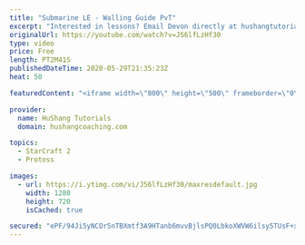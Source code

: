 ```yaml
---
title: "Submarine LE - Walling Guide PvT"
excerpt: "Interested in lessons? Email Devon directly at hushangtutorials@outlook.com ------------------------------------------------------------------------------------------------------- Want to support HuShang Tutorials directly? Patreon is a website where you can contribute a monthly donation that will help"
originalUrl: https://youtube.com/watch?v=J56lfLzHf30
type: video
price: Free
length: PT2M41S
publishedDateTime: 2020-05-29T21:35:23Z
heat: 50

featuredContent: "<iframe width=\"800\" height=\"500\" frameborder=\"0\" src=\"https://www.youtube.com/embed/J56lfLzHf30\" allow=\"accelerometer; autoplay; encrypted-media; gyroscope; picture-in-picture\" allowfullscreen></iframe>"

provider:
  name: HuShang Tutorials
  domain: hushangcoaching.com

topics:
  - StarCraft 2
  - Protoss

images:
  - url: https://i.ytimg.com/vi/J56lfLzHf30/maxresdefault.jpg
    width: 1280
    height: 720
    isCached: true

secured: "ePF/94Ji5yNCOr5nTBXmtf3A9HTanb6mvvBjlsPQ0LbkoXWVW6ilsy5TUsF+xK9F1t0yMGn/Lo0pgYgluoWfVpBQlZ/KN0bzzjA8gmurodZTQ6M+sdcUR3bTtSSBnmXz8otQyLa5I22xNs86ggr1ALcEX8Ry1X5/RzLm8j6P/X/Jy79p2o5d4y5+d6GR+CoKof/A13uOFataEUGDrD5BMCXsl+qPPP1bzhhB51dksjFfrZQqLC+Y91i9pPIvl7mRYbmOKBYVvQxVCNaje2r6pfj2L58C5kfc7vRxXGCJJVmCoEldTj++1S58+0VHrLucKJdD9MBX7Bpop2KBfLI9BxOlhLikHX0bRhgbpNxaHFZLQxOhyLQoYyjolQAU+SAJMKH5EJfoWomk2O3lkMnxS3tL0j7JTcQIjWCOql8LdOA=;4ffpbfkHYPUdnak77zuI+A=="
---
```


